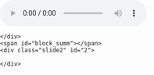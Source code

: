 <!doctype html>
<html lang="en">
<head>
    <meta charset="UTF-8">
    <meta name="viewport" content="width=device-width, user-scalable=no, initial-scale=1.0, maximum-scale=1.0, minimum-scale=1.0">
    <meta http-equiv="X-UA-Compatible" content="ie=edge">
    <link rel="stylesheet" href="style.css">
    <title id = "title"></title>
    
</head>
<body onload="time()" style="padding: 0; margin: 0; font-family: sans-serif;">
<audio  controls>
    <source src="billie-eilish-i-love-you(mp3-top.info).mp3">
</audio>
   <!--  <div class="black" style="color: #fff;  width: 50%; position:fixed; height: 100%;">
    </div>
    <div class="white" style="width: 50%; position:fixed; height: 100%; margin-left: 50%">
    </div> -->

<span id="t"></span>
    <div class="slide1" id="1">
<!--        <img src="R (2).png"  /> -->
    </div>
    <span id="block_summ"></span>
    <div class="slide2" id="2">
<!--          <img src="L (2).png"  /> -->
        
    </div>
<canvas id="space"></canvas>
<script src="https://ajax.googleapis.com/ajax/libs/jquery/2.2.0/jquery.min.js"></script>
<script src="script.js"></script>
</body>
</html>
